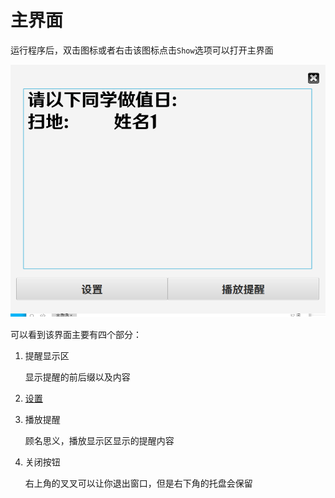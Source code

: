 # 主界面

运行程序后，双击图标或者右击该图标点击`Show`选项可以打开主界面

![image-20240902153717806](./Main1.png)

可以看到该界面主要有四个部分：

1. 提醒显示区

   显示提醒的前后缀以及内容

2. [设置](./docs/设置.md)

3. 播放提醒

   顾名思义，播放显示区显示的提醒内容

4. 关闭按钮

   右上角的叉叉可以让你退出窗口，但是右下角的托盘会保留
